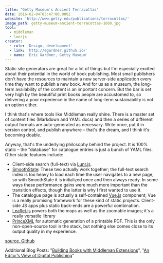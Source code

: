 ```yaml
---
title: "Getty Museum's Ancient Terracottas"
date: 2016-02-04T03:47:00.000Z
website: 'http://www.getty.edu/publications/terracottas/'
image_path: getty-museum-ancient-terracottas-1600.jpg
tool:
  - middleman
  - lunrjs
creator:
  - role: 'Design, development'
  - link: 'http://egardner.github.io/'
  - name: 'Eric Gardner, Getty Museum'
---
```



Static site generators are great for a lot of things but I'm especially excited about their potential in the world of book publishing. Most small publishers don't have the resources to maintain a new server-side application every time they want to publish a new book. And for us as a museum, the long-term availability of the content is an important concern. But the bar is set very high by the beautiful print books people are accustomed to, so delivering a poor experience in the name of long-term sustainability is not an option either.

I think that's where tools like Middleman really shine. There is a master set of content files (Markdown and YAML docs) and then a series of different output formats are auto-generated as necessary. Write once, put it in version control, and publish anywhere – that's the dream, and I think it's becoming doable.

Anyway, that's the underlying philosophy behind the project. It is 100% static – the "database" for catalogue entries is just a bunch of YAML files. Other static features include:

* Client-side search (full-text) via [Lunr.js](http://lunrjs.com/).
* [SmoothState](http://smoothstate.com/): These two actually work together; the full-text search index is too heavy to load each time the user navigates to a new page, so with SmoothState it is initialized once and then always ready. In some ways these performance gains were much more important than the transition effects, though the latter is why I first wanted to use it.
* The catalogue page is actually a self-contained [Vue.js](http://vuejs.org/) component; Vue is a really promising framework for these kind of static projects. Client-side JS apps plus static back-ends are a powerful combination.
* [Leaflet.js](http://leafletjs.com/) powers both the maps as well as the zoomable images; it's a really versatile library
* [PrinceXML](http://www.princexml.com/) for automatic generation of a printable PDF. This is the only non-open-source tool in the stack, but nothing else comes close to its output quality in my experience.


[source, Github](https://github.com/gettypubs/terracottas)

Additional Blog Posts: "[Building Books with Middleman Extensions](http://egardner.github.io/posts/2015/building-books-with-middleman/)", "[An Editor’s View of Digital Publishing](http://blogs.getty.edu/iris/an-editors-view-of-digital-publishing/)"